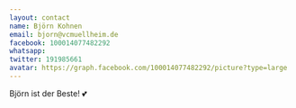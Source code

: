 ```yaml
---
layout: contact
name: Björn Kohnen
email: bjorn@vcmuellheim.de
facebook: 100014077482292
whatsapp: 
twitter: 191985661
avatar: https://graph.facebook.com/100014077482292/picture?type=large
---
```


Björn ist der Beste! 💕
